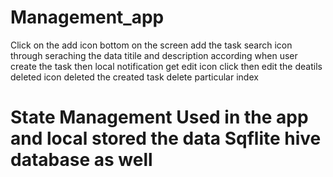 # Management_app
Click on the add icon bottom on the screen add the task 
search icon through seraching the data titile and description according 
when user create the task then local notification get 
edit icon click then edit the deatils 
deleted icon deleted the created task delete particular index 
# State Management Used in the app and local stored the data Sqflite hive database as well 
